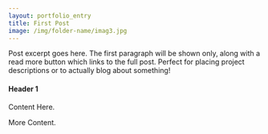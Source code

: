 ```yaml
---
layout: portfolio_entry
title: First Post
image: /img/folder-name/imag3.jpg
---
```


Post excerpt goes here. The first paragraph will be shown only, along with a read more button which links to the full post. Perfect for placing project descriptions or to actually blog about something!

#### Header 1

Content Here.

More Content.
